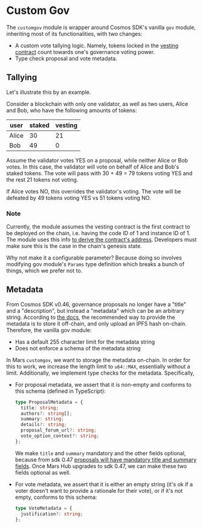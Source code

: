 # Custom Gov

The `customgov` module is wrapper around Cosmos SDK's vanilla `gov` module, inheriting most of its functionalities, with two changes:

- A custom vote tallying logic. Namely, tokens locked in the [vesting contract](https://github.com/mars-protocol/periphery/tree/main/contracts/vesting) count towards one's governance voting power.
- Type check proposal and vote metadata.

## Tallying

Let's illustrate this by an example.

Consider a blockchain with only one validator, as well as two users, Alice and Bob, who have the following amounts of tokens:

| user  | staked | vesting |
| ----- | ------ | ------- |
| Alice | 30     | 21      |
| Bob   | 49     | 0       |

Assume the validator votes YES on a proposal, while neither Alice or Bob votes. In this case, the validator will vote on behalf of Alice and Bob's staked tokens. The vote will pass with 30 + 49 = 79 tokens voting YES and the rest 21 tokens not voting.

If Alice votes NO, this overrides the validator's voting. The vote will be defeated by 49 tokens voting YES vs 51 tokens voting NO.

### Note

Currently, the module assumes the vesting contract is the first contract to be deployed on the chain, i.e. having the code ID of 1 and instance ID of 1. The module uses this info [to derive the contract's address](https://github.com/mars-protocol/hub/blob/2d233fe074b008c49cf26362e1446d888fc81ca0/custom/gov/keeper/tally.go#L12-L15). Developers must make sure this is the case in the chain's genesis state.

Why not make it a configurable parameter? Because doing so involves modifying gov module's `Params` type definition which breaks a bunch of things, which we prefer not to.

## Metadata

From Cosmos SDK v0.46, governance proposals no longer have a "title" and a "description", but instead a "metadata" which can be an arbitrary string. According to [the docs](https://docs.cosmos.network/main/modules/gov#proposal-3), the recommended way to provide the metadata is to store it off-chain, and only upload an IPFS hash on-chain. Therefore, the vanilla gov module:

- Has a default 255 character limit for the metadata string
- Does not enforce a schema of the metadata string

In Mars `customgov`, we want to storage the metadata on-chain. In order for this to work, we increase the length limit to `u64::MAX`, essentially without a limit. Additionally, we implement type checks for the metadata. Specifically,

- For proposal metadata, we assert that it is non-empty and conforms to this schema (defined in TypeScript):

  ```typescript
  type ProposalMetadata = {
    title: string;
    authors?: string[];
    summary: string;
    details?: string;
    proposal_forum_url?: string;
    vote_option_context?: string;
  };
  ```

  We make `title` and `summary` mandatory and the other fields optional, because from sdk 0.47 [proposals will have mandatory title and summary fields](https://github.com/cosmos/cosmos-sdk/blob/v0.47.0-rc1/proto/cosmos/gov/v1/gov.proto#L85-L93). Once Mars Hub upgrades to sdk 0.47, we can make these two fields optional as well.

- For vote metadata, we assert that it is either an empty string (it's ok if a voter doesn't want to provide a rationale for their vote), or if it's not empty, conforms to this schema:

  ```typescript
  type VoteMetadata = {
    justification?: string;
  };
  ```

